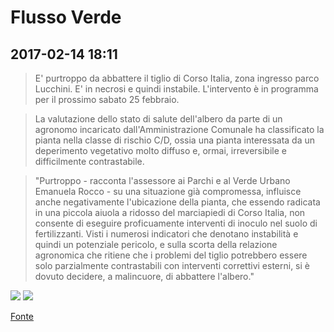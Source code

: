 # Flusso Verde

## 2017-02-14 18:11

> E' purtroppo da abbattere il tiglio di Corso Italia, zona ingresso parco Lucchini. E' in necrosi e quindi instabile. L'intervento è in programma per il prossimo sabato 25 febbraio.

> La valutazione dello stato di salute dell'albero da parte di un agronomo incaricato dall'Amministrazione Comunale ha classificato la pianta nella classe di rischio C/D, ossia una pianta interessata da un deperimento vegetativo molto diffuso e, ormai, irreversibile e difficilmente contrastabile.

> "Purtroppo - racconta l'assessore ai Parchi e al Verde Urbano Emanuela Rocco - su una situazione già compromessa, influisce anche negativamente l'ubicazione della pianta, che essendo radicata in una piccola aiuola a ridosso del marciapiedi di Corso Italia, non consente di eseguire proficuamente interventi di inoculo nel suolo di fertilizzanti. Visti i numerosi indicatori che denotano instabilità e quindi un potenziale pericolo, e sulla scorta della relazione agronomica che ritiene che i problemi del tiglio potrebbero essere solo parzialmente contrastabili con interventi correttivi esterni, si è dovuto decidere, a malincuore, di abbattere l'albero."

![](https://scontent-mxp1-1.xx.fbcdn.net/v/t1.0-9/16730117_1314343971983423_7409744201513556436_n.jpg?oh=585acefeeb6c23c7ef5470fe054ed93e&oe=59413A7E)
![](https://scontent-mxp1-1.xx.fbcdn.net/v/t1.0-9/16708268_1314344138650073_7460402844381150888_n.jpg?oh=6cb043456184c546176d6fbe31fc1ab5&oe=5946FE65)

[Fonte](https://www.facebook.com/Comune.di.Desio/posts/1314369258647561)
